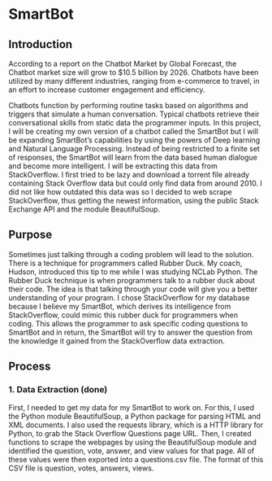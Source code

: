 # SmartBot

## Introduction
According to a report on the Chatbot Market by Global Forecast, the Chatbot market size will grow to $10.5 billion by 2026. Chatbots have been utilized by many different industries, ranging from e-commerce to travel, in an effort to increase customer engagement and efficiency. 

Chatbots function by performing routine tasks based on algorithms and triggers that simulate a human conversation. Typical chatbots retrieve their conversational skills from static data the programmer inputs. In this project, I will be creating my own version of a chatbot called the SmartBot but I will be expanding SmartBot’s capabilities by using the powers of Deep learning and Natural Language Processing. Instead of being restricted to a finite set of responses, the SmartBot will learn from the data based human dialogue and become more intelligent. I will be extracting this data from StackOverflow. I first tried to be lazy and download a torrent file already containing Stack Overflow data but could only find data from around 2010. I did not like how outdated this data was so I decided to web scrape StackOverflow, thus getting the newest information, using the public Stack Exchange API and the module BeautifulSoup.

## Purpose
Sometimes just talking through a coding problem will lead to the solution. There is a technique for programmers called Rubber Duck. My coach, Hudson, introduced this tip to me while I was studying NCLab Python. The Rubber Duck technique is when programmers talk to a rubber duck about their code. The idea is that talking through your code will give you a better understanding of your program. I chose StackOverflow for my database because I believe my SmartBot, which derives its intelligence from StackOverflow, could mimic this rubber duck for programmers when coding. This allows the programmer to ask specific coding questions to SmartBot and in return, the SmartBot will try to answer the question from the knowledge it gained from the StackOverflow data extraction. 

## Process

### 1. Data Extraction (done)
First, I needed to get my data for my SmartBot to work on. For this, I used the Python module BeautifulSoup, a Python package for parsing HTML and XML documents. I also used the requests library, which is a HTTP library for Python, to grab the Stack Overflow Questions page URL. Then, I created functions to scrape the webpages by using the BeautifulSoup module and identified the question, vote, answer, and view values for that page. All of these values were then exported into a questions.csv file. 
The format of this CSV file is question, votes, answers, views.
